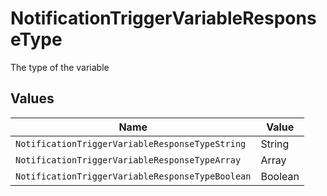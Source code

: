 # NotificationTriggerVariableResponseType

The type of the variable


## Values

| Name                                             | Value                                            |
| ------------------------------------------------ | ------------------------------------------------ |
| `NotificationTriggerVariableResponseTypeString`  | String                                           |
| `NotificationTriggerVariableResponseTypeArray`   | Array                                            |
| `NotificationTriggerVariableResponseTypeBoolean` | Boolean                                          |